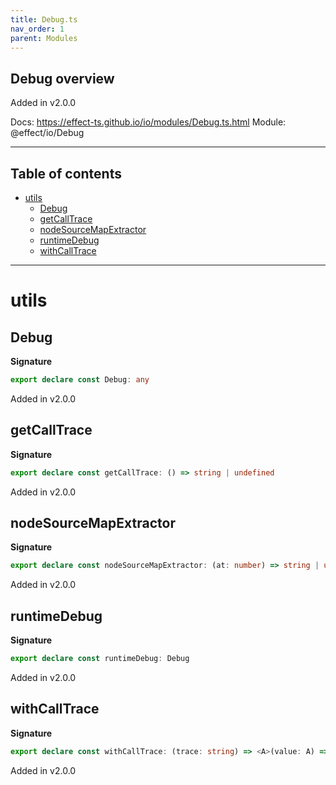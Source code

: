 ```yaml
---
title: Debug.ts
nav_order: 1
parent: Modules
---
```


## Debug overview

Added in v2.0.0

Docs: https://effect-ts.github.io/io/modules/Debug.ts.html
Module: @effect/io/Debug

---

<h2 class="text-delta">Table of contents</h2>

- [utils](#utils)
  - [Debug](#debug)
  - [getCallTrace](#getcalltrace)
  - [nodeSourceMapExtractor](#nodesourcemapextractor)
  - [runtimeDebug](#runtimedebug)
  - [withCallTrace](#withcalltrace)

---

# utils

## Debug

**Signature**

```ts
export declare const Debug: any
```

Added in v2.0.0

## getCallTrace

**Signature**

```ts
export declare const getCallTrace: () => string | undefined
```

Added in v2.0.0

## nodeSourceMapExtractor

**Signature**

```ts
export declare const nodeSourceMapExtractor: (at: number) => string | undefined
```

Added in v2.0.0

## runtimeDebug

**Signature**

```ts
export declare const runtimeDebug: Debug
```

Added in v2.0.0

## withCallTrace

**Signature**

```ts
export declare const withCallTrace: (trace: string) => <A>(value: A) => A
```

Added in v2.0.0
